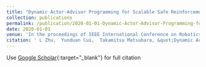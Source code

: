 ```yaml
---
title: "Dynamic Actor-Advisor Programming for Scalable Safe Reinforcement Learning"
collection: publications
permalink: /publication/2020-01-01-Dynamic-Actor-Advisor-Programming-for-Scalable-Safe-Reinforcement-Learning
date: 2020-01-01
venue: 'In the proceedings of IEEE International Conference on Robotics and Automation (ICRA)'
citation: ' L Zhu,  Yunduan Cui,  Takamitsu Matsubara, &quot;Dynamic Actor-Advisor Programming for Scalable Safe Reinforcement Learning.&quot; In the proceedings of IEEE International Conference on Robotics and Automation (ICRA), 2020.'
---
```

Use [Google Scholar](https://scholar.google.com/scholar?q=Dynamic+Actor+Advisor+Programming+for+Scalable+Safe+Reinforcement+Learning){:target="_blank"} for full citation
